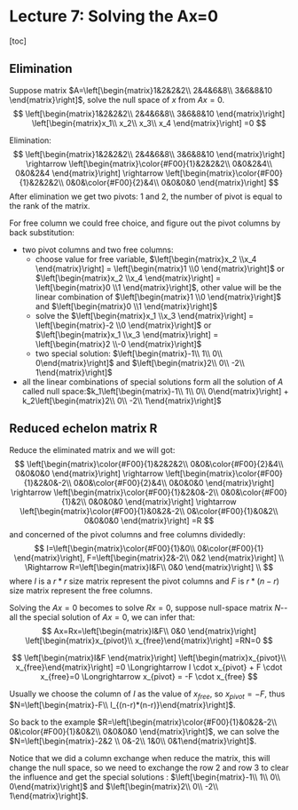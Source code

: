 # Lecture 7: Solving the Ax=0

[toc]

## Elimination

Suppose matrix $A=\left[\begin{matrix}1&2&2&2\\ 2&4&6&8\\ 3&6&8&10 \end{matrix}\right]$, solve the null space of $x$ from $Ax=0$.
$$
\left[\begin{matrix}1&2&2&2\\ 2&4&6&8\\ 3&6&8&10 \end{matrix}\right]
\left[\begin{matrix}x_1\\ x_2\\ x_3\\ x_4 \end{matrix}\right]
=0
$$


Elimination:
$$
\left[\begin{matrix}1&2&2&2\\ 2&4&6&8\\ 3&6&8&10 \end{matrix}\right]
\rightarrow
\left[\begin{matrix}\color{#F00}{1}&2&2&2\\ 0&0&2&4\\ 0&0&2&4 \end{matrix}\right]
\rightarrow
\left[\begin{matrix}\color{#F00}{1}&2&2&2\\ 0&0&\color{#F00}{2}&4\\ 0&0&0&0 \end{matrix}\right]
$$
After elimination we get two pivots: 1 and 2, the number of pivot is equal to the rank of the matrix.

For free column we could free choice, and figure out the pivot columns by back substitution:

- two pivot columns and two free columns:
  - choose value for free variable, $\left[\begin{matrix}x_2 \\x_4 \end{matrix}\right] = \left[\begin{matrix}1 \\0 \end{matrix}\right]$ or $\left[\begin{matrix}x_2 \\x_4 \end{matrix}\right] = \left[\begin{matrix}0 \\1 \end{matrix}\right]$, other value will be the linear combination of $\left[\begin{matrix}1 \\0 \end{matrix}\right]$ and $\left[\begin{matrix}0 \\1 \end{matrix}\right]$
  - solve the $\left[\begin{matrix}x_1 \\x_3 \end{matrix}\right] = \left[\begin{matrix}-2 \\0 \end{matrix}\right]$ or $\left[\begin{matrix}x_1 \\x_3 \end{matrix}\right] = \left[\begin{matrix}2 \\-0 \end{matrix}\right]$
  - two special solution: $\left[\begin{matrix}-1\\ 1\\ 0\\ 0\end{matrix}\right]$ and $\left[\begin{matrix}2\\ 0\\ -2\\ 1\end{matrix}\right]$
- all the linear combinations of special solutions form all the solution of $A$ called null space:$k_1\left[\begin{matrix}-1\\ 1\\ 0\\ 0\end{matrix}\right] + k_2\left[\begin{matrix}2\\ 0\\ -2\\ 1\end{matrix}\right]$

## Reduced echelon matrix R

Reduce the eliminated matrix and we will got:
$$
\left[\begin{matrix}\color{#F00}{1}&2&2&2\\ 0&0&\color{#F00}{2}&4\\ 0&0&0&0 \end{matrix}\right]
\rightarrow
\left[\begin{matrix}\color{#F00}{1}&2&0&-2\\ 0&0&\color{#F00}{2}&4\\ 0&0&0&0 \end{matrix}\right]
\rightarrow
\left[\begin{matrix}\color{#F00}{1}&2&0&-2\\ 0&0&\color{#F00}{1}&2\\ 0&0&0&0 \end{matrix}\right]
\rightarrow
\left[\begin{matrix}\color{#F00}{1}&0&2&-2\\ 0&\color{#F00}{1}&0&2\\ 0&0&0&0 \end{matrix}\right]
=R
$$
and concerned of the pivot columns and free columns dividedly:
$$
I=\left[\begin{matrix}\color{#F00}{1}&0\\ 0&\color{#F00}{1} \end{matrix}\right],
F=\left[\begin{matrix}2&-2\\ 0&2 \end{matrix}\right] \\
\Rightarrow R=\left[\begin{matrix}I&F\\ 0&0 \end{matrix}\right] \\
$$
where $I$ is a $r*r$ size matrix represent the pivot columns and $F$ is $r*(n-r)$ size matrix represent the free columns.

Solving the $Ax=0$ becomes to solve $Rx=0$, suppose null-space matrix $N$--all the special solution of $Ax=0$, we can infer that:
$$
Ax=Rx=\left[\begin{matrix}I&F\\ 0&0 \end{matrix}\right]
\left[\begin{matrix}x_{pivot}\\ x_{free}\end{matrix}\right]
=RN=0
$$

$$
\left[\begin{matrix}I&F \end{matrix}\right]
\left[\begin{matrix}x_{pivot}\\ x_{free}\end{matrix}\right]
=0
\Longrightarrow
I \cdot x_{pivot} + F \cdot x_{free}=0
\Longrightarrow
x_{pivot} = -F \cdot x_{free}
$$

Usually we choose the column of $I$ as the value of $x_{free}$, so $x_{pivot} = -F$, thus $N=\left[\begin{matrix}-F\\ I_{(n-r)*(n-r)}\end{matrix}\right]$.

So back to the example $R=\left[\begin{matrix}\color{#F00}{1}&0&2&-2\\ 0&\color{#F00}{1}&0&2\\ 0&0&0&0 \end{matrix}\right]$, we can solve the $N=\left[\begin{matrix}-2&2 \\ 0&-2\\ 1&0\\ 0&1\end{matrix}\right]$.

Notice that we did a column exchange when reduce the matrix, this will change the null space, so we need to exchange the row 2 and row 3 to clear the influence and get the special solutions : $\left[\begin{matrix}-1\\ 1\\ 0\\ 0\end{matrix}\right]$ and $\left[\begin{matrix}2\\ 0\\ -2\\ 1\end{matrix}\right]$.